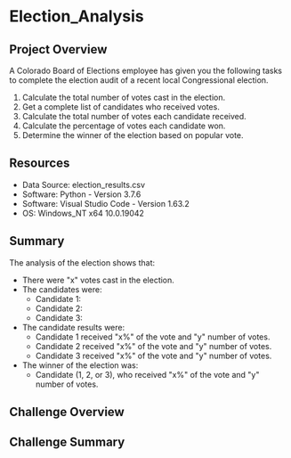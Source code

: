 # Election_Analysis

## Project Overview
A Colorado Board of Elections employee has given you the following tasks to complete the election audit of a recent local Congressional election. 

1. Calculate the total number of votes cast in the election. 
2. Get a complete list of candidates who received votes. 
3. Calculate the total number of votes each candidate received. 
4. Calculate the percentage of votes each candidate won. 
5. Determine the winner of the election based on popular vote. 

## Resources
- Data Source: election_results.csv
- Software: Python - Version 3.7.6
- Software: Visual Studio Code - Version 1.63.2
- OS: Windows_NT x64 10.0.19042

## Summary
The analysis of the election shows that: 
- There were "x" votes cast in the election.
- The candidates were: 
  - Candidate 1: 
  - Candidate 2: 
  - Candidate 3: 
- The candidate results were: 
  - Candidate 1 received "x%" of the vote and "y" number of votes. 
  - Candidate 2 received "x%" of the vote and "y" number of votes.
  - Candidate 3 received "x%" of the vote and "y" number of votes.
- The winner of the election was: 
  - Candidate (1, 2, or 3), who received "x%" of the vote and "y" number of votes. 

## Challenge Overview

## Challenge Summary
